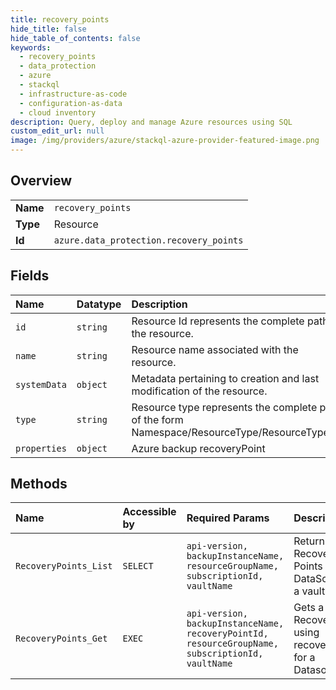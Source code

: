 ```yaml
---
title: recovery_points
hide_title: false
hide_table_of_contents: false
keywords:
  - recovery_points
  - data_protection
  - azure    
  - stackql
  - infrastructure-as-code
  - configuration-as-data
  - cloud inventory
description: Query, deploy and manage Azure resources using SQL
custom_edit_url: null
image: /img/providers/azure/stackql-azure-provider-featured-image.png
---
```

  
    

## Overview
<table><tbody>
<tr><td><b>Name</b></td><td><code>recovery_points</code></td></tr>
<tr><td><b>Type</b></td><td>Resource</td></tr>
<tr><td><b>Id</b></td><td><code>azure.data_protection.recovery_points</code></td></tr>
</tbody></table>

## Fields
| Name | Datatype | Description |
|:-----|:---------|:------------|
| `id` | `string` | Resource Id represents the complete path to the resource. |
| `name` | `string` | Resource name associated with the resource. |
| `systemData` | `object` | Metadata pertaining to creation and last modification of the resource. |
| `type` | `string` | Resource type represents the complete path of the form Namespace/ResourceType/ResourceType/... |
| `properties` | `object` | Azure backup recoveryPoint |
## Methods
| Name | Accessible by | Required Params | Description |
|:-----|:--------------|:----------------|:------------|
| `RecoveryPoints_List` | `SELECT` | `api-version, backupInstanceName, resourceGroupName, subscriptionId, vaultName` | Returns a list of Recovery Points for a DataSource in a vault. |
| `RecoveryPoints_Get` | `EXEC` | `api-version, backupInstanceName, recoveryPointId, resourceGroupName, subscriptionId, vaultName` | Gets a Recovery Point using recoveryPointId for a Datasource. |
